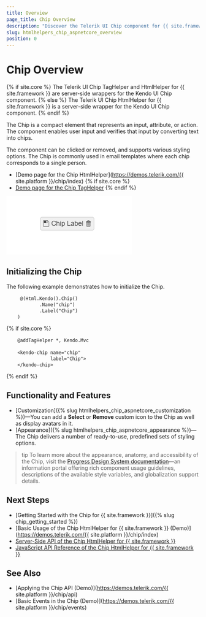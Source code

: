 ```yaml
---
title: Overview
page_title: Chip Overview
description: "Discover the Telerik UI Chip component for {{ site.framework }} that provides icons and a roster of appearances."
slug: htmlhelpers_chip_aspnetcore_overview
position: 0
---
```


# Chip Overview

{% if site.core %}
The Telerik UI Chip TagHelper and HtmlHelper for {{ site.framework }} are server-side wrappers for the Kendo UI Chip component.
{% else %}
The Telerik UI Chip HtmlHelper for {{ site.framework }} is a server-side wrapper for the Kendo UI Chip component.
{% endif %}

The Chip is a compact element that represents an input, attribute, or action. The component enables user input and verifies that input by converting text into chips.

The component can be clicked or removed, and supports various styling options. The Chip is commonly used in email templates where each chip corresponds to a single person.

* [Demo page for the Chip HtmlHelper](https://demos.telerik.com/{{ site.platform }}/chip/index)
{% if site.core %}
* [Demo page for the Chip TagHelper](https://demos.telerik.com/aspnet-core/chip/tag-helper)
{% endif %}

![Telerik UI Chip for {{ site.framework }} with Basic Configuration](./images/chip-basic.png)

## Initializing the Chip

The following example demonstrates how to initialize the Chip.

```HtmlHelper
     @(Html.Kendo().Chip()
            .Name("chip")
            .Label("Chip")
    )
```
{% if site.core %}
```TagHelper
    @addTagHelper *, Kendo.Mvc

    <kendo-chip name="chip"
                label="Chip">
    </kendo-chip>
```
{% endif %}

## Functionality and Features

* [Customization]({% slug htmlhelpers_chip_aspnetcore_customization %})&mdash;You can add a **Select** or **Remove** custom icon to the Chip as well as display avatars in it.
* [Appearance]({% slug htmlhelpers_chip_aspnetcore_appearance %})&mdash;The Chip delivers a number of ready-to-use, predefined sets of styling options.

>tip To learn more about the appearance, anatomy, and accessibility of the Chip, visit the [Progress Design System documentation](https://www.telerik.com/design-system/docs/components/chip/)—an information portal offering rich component usage guidelines, descriptions of the available style variables, and globalization support details.

## Next Steps

* [Getting Started with the Chip for {{ site.framework }}]({% slug chip_getting_started %})
* [Basic Usage of the Chip HtmlHelper for {{ site.framework }} (Demo)](https://demos.telerik.com/{{ site.platform }}/chip/index)
* [Server-Side API of the Chip HtmlHelper for {{ site.framework }}](/api/chip)
* [JavaScript API Reference of the Chip HtmlHelper for {{ site.framework }}](https://docs.telerik.com/kendo-ui/api/javascript/ui/chip#methods)


## See Also

* [Applying the Chip API (Demo)](https://demos.telerik.com/{{ site.platform }}/chip/api)
* [Basic Events in the Chip (Demo)](https://demos.telerik.com/{{ site.platform }}/chip/events)
